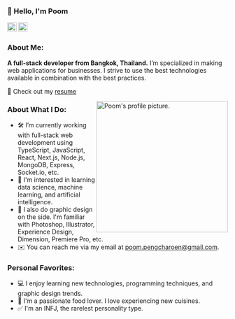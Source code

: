 ### 👋 Hello, I'm Poom

<a href="https://www.linkedin.com/in/poom-pengcharoen-1333a8139/"><img src="https://img.shields.io/badge/-LinkedIn-0e76a8?style=flat-square&logo=Linkedin&logoColor=white" height=21></a>
<a href="https://www.facebook.com/poompengcharoen/"><img src="https://img.shields.io/badge/Facebook-1877F2?style=for-the-badge&logo=facebook&logoColor=white" height=21></a>

### About Me:

**A full-stack developer from Bangkok, Thailand.** I’m specialized in making web applications for businesses. I strive to use the best technologies available in combination with the best practices.

📝 Check out my [resume](https://github.com/poompengcharoen/poompengcharoen/blob/master/files/Poom%20-%20Resume.pdf)

<img align="right" height="300" width="300" alt="Poom's profile picture." src="https://avatars.githubusercontent.com/u/20737799?s=400&u=528611ef11875063f9b2916b92b77c4d70cec22b&v=4" />

### About What I Do:

- 🛠 I’m currently working with full-stack web development using TypeScript, JavaScript, React, Next.js, Node.js, MongoDB, Express, Socket.io, etc.
- 🚀 I'm interested in learning data science, machine learning, and artificial intelligence.
- 🎨 I also do graphic design on the side. I'm familiar with Photoshop, Illustrator, Experience Design, Dimension, Premiere Pro, etc.
- ✉️ You can reach me via my email at [poom.pengcharoen@gmail.com](mailto:poom.pengcharoen@gmail.com).

### Personal Favorites:

- 💻 I enjoy learning new technologies, programming techniques, and graphic design trends.
- 🍕 I'm a passionate food lover. I love experiencing new cuisines.
- ✅ I'm an INFJ, the rarelest personality type.
